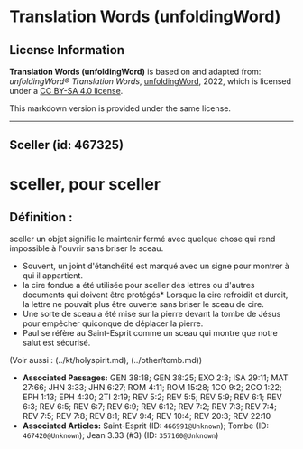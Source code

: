 # Translation Words (unfoldingWord)

## License Information

**Translation Words (unfoldingWord)** is based on and adapted from: _unfoldingWord® Translation Words_, [unfoldingWord](https://unfoldingword.org/utw), 2022, which is licensed under a [CC BY-SA 4.0 license](https://creativecommons.org/licenses/by-sa/4.0/legalcode.en).

This markdown version is provided under the same license.



--------------------------------

## Sceller (id: 467325)

sceller, pour sceller
=====================

Définition :
------------

sceller un objet signifie le maintenir fermé avec quelque chose qui rend impossible à l'ouvrir sans briser le sceau.

* Souvent, un joint d'étanchéité est marqué avec un signe pour montrer à qui il appartient.
* la cire fondue a été utilisée pour sceller des lettres ou d'autres documents qui doivent être protégés\* Lorsque la cire refroidit et durcit, la lettre ne pouvait plus être ouverte sans briser le sceau de cire.
* Une sorte de sceau a été mise sur la pierre devant la tombe de Jésus pour empêcher quiconque de déplacer la pierre.
* Paul se réfère au Saint\-Esprit comme un sceau qui montre que notre salut est sécurisé.

(Voir aussi : (../kt/holyspirit.md), (../other/tomb.md))

* **Associated Passages:** GEN 38:18; GEN 38:25; EXO 2:3; ISA 29:11; MAT 27:66; JHN 3:33; JHN 6:27; ROM 4:11; ROM 15:28; 1CO 9:2; 2CO 1:22; EPH 1:13; EPH 4:30; 2TI 2:19; REV 5:2; REV 5:5; REV 5:9; REV 6:1; REV 6:3; REV 6:5; REV 6:7; REV 6:9; REV 6:12; REV 7:2; REV 7:3; REV 7:4; REV 7:5; REV 7:8; REV 8:1; REV 9:4; REV 10:4; REV 20:3; REV 22:10
* **Associated Articles:** Saint-Esprit (ID: `466991@Unknown`); Tombe (ID: `467420@Unknown`); Jean 3.33 (#3) (ID: `357160@Unknown`)

